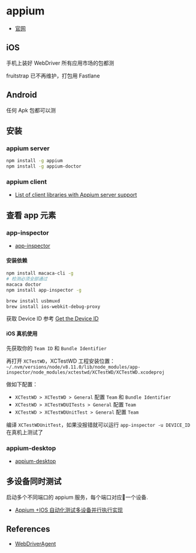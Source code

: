 # appium

* [官网](http://appium.io)

## iOS

手机上装好 WebDriver 所有应用市场的包都测

fruitstrap 已不再维护，打包用 Fastlane

## Android

任何 Apk 包都可以测

## 安装

### appium server

```bash
npm install -g appium
npm install -g appium-doctor
```

### appium client

* [List of client libraries with Appium server support](http://appium.io/docs/en/about-appium/appium-clients/index.html)

## 查看 app 元素

### app-inspector

* [app-inspector](https://github.com/macacajs/app-inspector)

#### 安装依赖

```bash
npm install macaca-cli -g
# 检测必须全部通过
macaca doctor
npm install app-inspector -g
```

```bash
brew install usbmuxd
brew install ios-webkit-debug-proxy
```

获取 Device ID 参考 [ Get the Device ID](https://macacajs.github.io/app-inspector/guide/get-device-id.html#ios)

#### iOS 真机使用

先获取你的 `Team ID` 和 `Bundle Identifier`

再打开 `XCTestWD`，XCTestWD 工程安装位置：`~/.nvm/versions/node/v8.11.0/lib/node_modules/app-inspector/node_modules/xctestwd/XCTestWD/XCTestWD.xcodeproj`

做如下配置：

* `XCTestWD > XCTestWD > General` 配置 `Team` 和 `Bundle Identifier`
* `XCTestWD > XCTestWDUITests > General` 配置 `Team`
* `XCTestWD > XCTestWDUnitTest > General` 配置 `Team`

编译 `XCTestWDUnitTest`，如果没报错就可以运行 `app-inspector -u DEVICE_ID` 在真机上测试了

### appium-desktop

* [appium-desktop](https://github.com/appium/appium-desktop)

## 多设备同时测试

启动多个不同端口的 appium 服务，每个端口对应一个设备.

* [Appium +IOS 自动化测试多设备并行执行实现](https://blog.csdn.net/zhusongziye/article/details/81609603)

## References

* [WebDriverAgent](https://github.com/facebook/WebDriverAgent)
